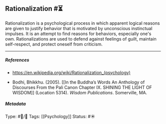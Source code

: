 ## Rationalization  #⏳

Rationalization is a psychological process in which apparent logical reasons are given to justify behavior that is motivated by unconscious instinctual impulses. It is an attempt to find reasons for behaviors, especially one's own. Rationalizations are used to defend against feelings of guilt, maintain self-respect, and protect oneself from criticism. 

___

##### References

- https://en.wikipedia.org/wiki/Rationalization_(psychology)

- Bodhi, Bhikkhu. (2005). [[In the Buddha’s Words An Anthology of Discourses From the Pali Canon Chapter IX. SHINING THE LIGHT OF WISDOM]] (Location 5314). _Wisdom Publications_. Somerville, MA.

##### Metadata

Type: #🔵/🔵 
Tags: [[Psychology]]
Status: #☀️ 